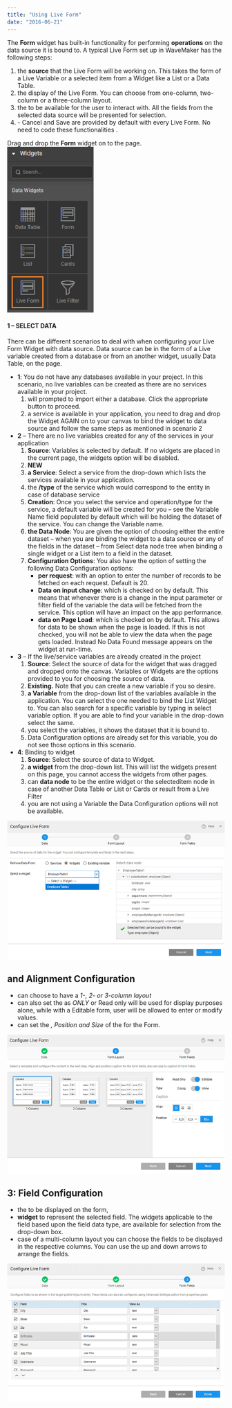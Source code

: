```yaml
---
title: "Using Live Form"
date: "2016-06-21"
---
```


The **Form** widget has built-in functionality for performing **operations** on the data source it is bound to. A typical Live Form set up in WaveMaker has the following steps:

1. the **source** that the Live Form will be working on. This takes the form of a Live Variable or a selected item from a Widget like a List or a Data Table.
2. the display of the Live Form. You can choose from one-column, two-column or a three-column layout.
3. the to be available for the user to interact with. All the fields from the selected data source will be presented for selection.
4. \- Cancel and Save are provided by default with every Live Form. No need to code these functionalities .

Drag and drop the **Form** widget on to the page. [![lf_sel](../assets/lf_sel.png)](../assets/lf_sel.png)

#### 1 – SELECT DATA

There can be different scenarios to deal with when configuring your Live Form Widget with data source. Data source can be in the form of a Live variable created from a database or from an another widget, usually Data Table, on the page.

- **1**: You do not have any databases available in your project. In this scenario, no live variables can be created as there are no services available in your project.
    1. will prompted to import either a database. Click the appropriate button to proceed.
    2. a service is available in your application, you need to drag and drop the Widget AGAIN on to your canvas to bind the widget to data source and follow the same steps as mentioned in scenario 2
- **2** – There are no live variables created for any of the services in your application
    1. **Source**: Variables is selected by default. If no widgets are placed in the current page, the widgets option will be disabled.
    2. **NEW**
    3. **a Service**: Select a service from the drop-down which lists the services available in your application.
    4. the **/type** of the service which would correspond to the entity in case of database service
    5. **Creation**: Once you select the service and operation/type for the service, a default variable will be created for you – see the Variable Name field populated by default which will be holding the dataset of the service. You can change the Variable name.
    6. **the Data Node**: You are given the option of choosing either the entire dataset – when you are binding the widget to a data source or any of the fields in the dataset – from Select data node tree when binding a single widget or a List item to a field in the dataset.
    7. **Configuration Options**: You also have the option of setting the following Data Configuration options:
        - **per request**: with an option to enter the number of records to be fetched on each request. Default is 20.
        - **Data on input change**: which is checked on by default. This means that whenever there is a change in the input parameter or filter field of the variable the data will be fetched from the service. This option will have an impact on the app performance.
        - **data on Page Load**: which is checked on by default. This allows for data to be shown when the page is loaded. If this is not checked, you will not be able to view the data when the page gets loaded. Instead No Data Found message appears on the widget at run-time.
- **3** – If the live/service variables are already created in the project
    1. **Source**: Select the source of data for the widget that was dragged and dropped onto the canvas. Variables or Widgets are the options provided to you for choosing the source of data.
    2. **Existing.** Note that you can create a new variable if you so desire.
    3. **a Variable** from the drop-down list of the variables available in the application. You can select the one needed to bind the List Widget to. You can also search for a specific variable by typing in select variable option. If you are able to find your variable in the drop-down select the same.
    4. you select the variables, it shows the dataset that it is bound to.
    5. Data Configuration options are already set for this variable, you do not see those options in this scenario.
- **4**: Binding to widget
    1. **Source**: Select the source of data to Widget.
    2. **a widget** from the drop-down list. This will list the widgets present on this page, you cannot access the widgets from other pages.
    3. can **data node** to be the entire widget or the selecteditem node in case of another Data Table or List or Cards or result from a Live Filter
    4. you are not using a Variable the Data Configuration options will not be available.

[![lf_data](../assets/lf_data.png)](../assets/lf_data.png)

## and Alignment Configuration

- can choose to have a _1-, 2- or 3-column layout_
- can also set the as _ONLY_ or Read only will be used for display purposes alone, while with a Editable form, user will be allowed to enter or modify values.
- can set the _, Position and Size_ of the for the Form.

[![lf_layout](../assets/lf_layout.png)](../assets/lf_layout.png)

## 3: Field Configuration

- the to be displayed on the form,
- **widget** to represent the selected field. The widgets applicable to the field based upon the field data type, are available for selection from the drop-down box.
- case of a multi-column layout you can choose the fields to be displayed in the respective columns. You can use the up and down arrows to arrange the fields.

[![lf_field](../assets/lf_field.png)](../assets/lf_field.png)
